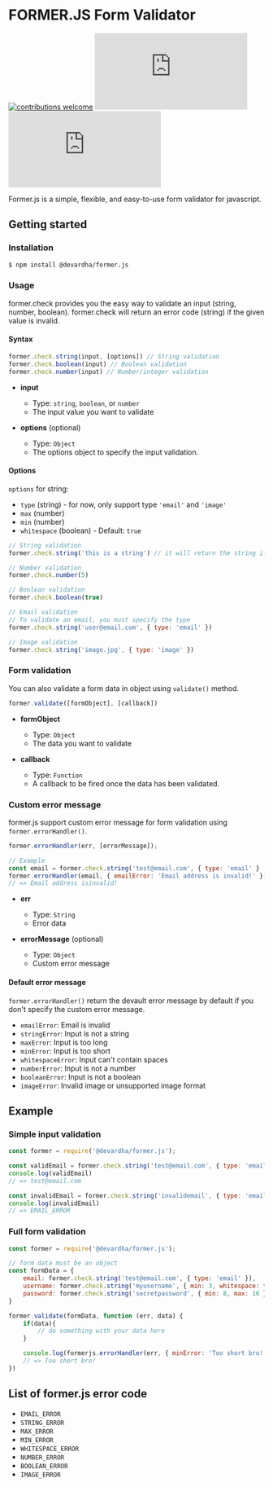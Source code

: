 # FORMER.JS Form Validator
[![contributions welcome](https://img.shields.io/badge/contributions-welcome-brightgreen.svg?style=flat)](https://github.com/devardha/former.js/issues) ![npm (scoped)](https://img.shields.io/npm/v/@devardha/former.js) ![npm](https://img.shields.io/npm/dw/@devardha/former.js)

Former.js is a simple, flexible, and easy-to-use form validator for javascript.

## Getting started
### Installation
```bash
$ npm install @devardha/former.js
```

### Usage
former.check provides you the easy way to validate an input (string, number, boolean). former.check will return an error code (string) if the given value is invalid.

#### Syntax

```js
former.check.string(input, [options]) // String validation
former.check.boolean(input) // Boolean validation
former.check.number(input) // Number/integer validation
```

- **input**
  - Type: `string`, `boolean`, or `number`
  - The input value you want to validate

- **options** (optional)
  - Type: `Object`
  - The options object to specify the input validation.

#### Options
`options` for string:
* `type` (string) - for now, only support type `'email'` and `'image'`
* `max` (number)
* `min` (number)
* `whitespace` (boolean) - Default: `true`

```js
// String validation
former.check.string('this is a string') // it will return the string if valid

// Number validation
former.check.number(5)

// Boolean validation
former.check.boolean(true)

// Email validation
// To validate an email, you must specify the type
former.check.string('user@email.com', { type: 'email' })

// Image validation
former.check.string('image.jpg', { type: 'image' })
```

### Form validation
You can also validate a form data in object using `validate()` method.

```js
former.validate([formObject], [callback])
```

- **formObject**
  - Type: `Object`
  - The data you want to validate

- **callback**
  - Type: `Function`
  - A callback to be fired once the data has been validated.

### Custom error message
former.js support custom error message for form validation using `former.errorHandler()`.

```js
former.errorHandler(err, [errorMessage]);

// Example
const email = former.check.string('test@email.com', { type: 'email' }
former.errorHandler(email, { emailError: 'Email address is invalid!' })
// => Email address isinvalid!
```

- **err**
  - Type: `String`
  - Error data

- **errorMessage** (optional)
  - Type: `Object`
  - Custom error message

#### Default error message
`former.errorHandler()` return the devault error message by default if you don't specify the custom error message.

* `emailError`: Email is invalid
* `stringError`: Input is not a string
* `maxError`: Input is too long
* `minError`: Input is too short
* `whitespaceError`: Input can't contain spaces
* `numberError`: Input is not a number
* `booleanError`: Input is not a boolean
* `imageError`: Invalid image or unsupported image format


## Example
### Simple input validation
```js
const former = require('@devardha/former.js');

const validEmail = former.check.string('test@email.com', { type: 'email' });
console.log(validEmail)
// => test@email.com

const invalidEmail = former.check.string('invalidemail', { type: 'email' });
console.log(invalidEmail)
// => EMAIL_ERROR
```

### Full form validation
```js
const former = require('@devardha/former.js');

// form data must be an object
const formData = {
    email: former.check.string('test@email.com', { type: 'email' }),
    username: former.check.string('myusername', { min: 3, whitespace: false }), // the username can't contain spaces.
    password: former.check.string('secretpassword', { min: 8, max: 16 }) // password cannot have more than 16 characters
}

former.validate(formData, function (err, data) {
    if(data){
        // do something with your data here
    }

    console.log(formerjs.errorHandler(err, { minError: 'Too short bro!' }));
    // => Too short bro!
})
```

## List of former.js error code
* `EMAIL_ERROR`
* `STRING_ERROR`
* `MAX_ERROR`
* `MIN_ERROR`
* `WHITESPACE_ERROR`
* `NUMBER_ERROR`
* `BOOLEAN_ERROR`
* `IMAGE_ERROR`
